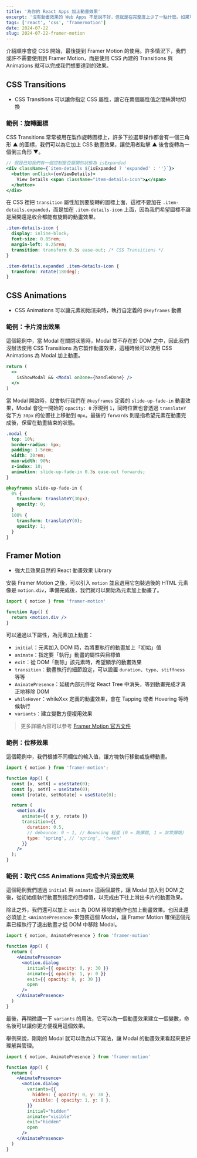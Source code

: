 ```yaml
---
title: '為你的 React Apps 加上動畫效果'
excerpt: '沒有動畫效果的 Web Apps 不是說不好，但就是在完整度上少了一點什麼。如果可以適當添加一些動畫效果，除了可以讓網站看起來更加用心，也可以吸引使用者持續瀏覽。本文會介紹前端加入動畫效果的幾種方式，包含 CSS Transitions、CSS Animations，以及 Framer Motion 這套動畫效果 Library。'
tags: ['react', 'css', 'framermotion']
date: 2024-07-22
slug: 2024-07-22-framer-motion
---
```


介紹順序會從 CSS 開始，最後提到 Framer Motion 的使用。許多情況下，我們或許不需要使用到 Framer Motion，而是使用 CSS 內建的 Transitions 與 Animations 就可以完成我們想要達到的效果。

## CSS Transitions

- CSS Transitions 可以讓你指定 CSS 屬性，讓它在兩個屬性值之間絲滑地切換

### 範例：旋轉圖標

CSS Transitions 常常被用在製作旋轉圖標上，許多下拉選單操作都會有一個三角形 ▲ 的圖標，我們可以為它加上 CSS 動畫效果，讓使用者點擊 ▲ 後會旋轉為一個倒三角形 ▼。

```jsx
// 假設已知我們有一個控制是否展開的狀態為 isExpanded
<div className={`item-details ${isExpanded ? 'expanded' : ''}`}>
  <button onClick={onViewDetails}>
    View Details <span className="item-details-icon">▲</span>
  </button>
</div>
```

在 CSS 裡把 `transition` 屬性加到要旋轉的圖標上面，這裡不要加在 `.item-details.expanded`，而是加在 `.item-details-icon` 上面，因為我們希望圖標不論是展開還是收合都能有旋轉的動畫效果。

```css
.item-details-icon {
  display: inline-block;
  font-size: 0.85rem;
  margin-left: 0.25rem;
  transition: transform 0.3s ease-out; /* CSS Transitions */
}

.item-details.expanded .item-details-icon {
  transform: rotate(180deg);
}
```

## CSS Animations

- CSS Animations 可以讓元素初始渲染時，執行自定義的 `@keyframes` 動畫

### 範例：卡片滑出效果

這個範例中，當 Modal 在關閉狀態時，Modal 並不存在於 DOM 之中，因此我們沒辦法使用 CSS Transitions 為它製作動畫效果，這種時候可以使用 CSS Animations 為 Modal 加上動畫。

```jsx
return (
  <>
    isShowModal && <Modal onDone={handleDone} />
  </>
)
```

當 Modal 開啟時，就會執行我們在 `@keyframes` 定義的 `slide-up-fade-in` 動畫效果，Modal 會從一開始的 `opacity: 0` 浮現到 `1`，同時位置也會透過 `translateY` 從下方 `30px` 的位置往上移動到 `0px`。最後的 `forwards` 則是指希望元素在動畫完成後，保留在動畫結束的狀態。

```css
.modal {
  top: 10%;
  border-radius: 6px;
  padding: 1.5rem;
  width: 30rem;
  max-width: 90%;
  z-index: 10;
  animation: slide-up-fade-in 0.3s ease-out forwards;
}

@keyframes slide-up-fade-in {
  0% {
    transform: translateY(30px);
    opacity: 0;
  }
  100% {
    transform: translateY(0);
    opacity: 1;
  }
}
```

## Framer Motion

- 強大且效果自然的 React 動畫效果 Library

安裝 Framer Motion 之後，可以引入 `motion` 並且選用它包裝過後的 HTML 元素像是 `motion.div`，準備完成後，我們就可以開始為元素加上動畫了。

```jsx
import { motion } from 'framer-motion'

function App() {
  return <motion.div />
}
```

可以通過以下屬性，為元素加上動畫：

- `initial`：元素加入 DOM 時，為將要執行的動畫加上「初始」值
- `animate`：指定要「執行」動畫的屬性與目標值
- `exit`：從 DOM「刪除」該元素時，希望顯示的動畫效果
- `transition`：動畫執行的細節設定，可以設置 `duration`、`type`、`stiffness` 等等
- `AnimatePresence`：延緩內部元件從 React Tree 中消失，等到動畫完成才真正地移除 DOM
- `whileHover`：whileXxx 定義的動畫效果，會在 Tapping 或者 Hovering 等時候執行
- `variants`：建立變數方便複用效果

> 更多詳細內容可以參考 [Framer Motion 官方文件](https://www.framer.com/motion/)

### 範例：位移效果

這個範例中，我們根據不同欄位的輸入值，讓方塊執行移動或旋轉動畫。

```jsx
import { motion } from 'framer-motion';

function App() {
  const [x, setX] = useState(0);
  const [y, setY] = useState(0);
  const [rotate, setRotate] = useState(0);

  return (
    <motion.div
      animate={{ x y, rotate }}
      transition={{
        duration: 0.5,
        // debounce: 0 ~ 1, // Bouncing 程度 (0 = 無彈跳, 1 = 非常彈跳)
        type: 'spring', // 'spring', 'tween'
      }}
    />
  );
}
```

### 範例：取代 CSS Animations 完成卡片滑出效果

這個範例我們透過 `initial` 與 `animate` 這兩個屬性，讓 Modal 加入到 DOM 之後，從初始值執行動畫到指定的目標值，以完成由下往上滑出卡片的動畫效果。

除此之外，我們還可以加上 `exit` 為 DOM 移除的動作也加上動畫效果。也因此還必須加上 `<AnimatePresence>` 來包裝這個 Modal，讓 Framer Motion 確保這個元素已經執行了退出動畫才從 DOM 中移除 Modal。

```jsx
import { motion, AnimatePresence } from 'framer-motion'

function App() {
  return (
    <AnimatePresence>
      <motion.dialog
        initial={{ opacity: 0, y: 30 }}
        animate={{ opacity: 1, y: 0 }}
        exit={{ opacity: 0, y: 30 }}
        open
      />
    </AnimatePresence>
  )
}
```

最後，再稍微講一下 `variants` 的用法，它可以為一個動畫效果建立一個變數，命名後可以讓你更方便複用這個效果。

舉例來說，剛剛的 Modal 就可以改為以下寫法，讓 Modal 的動畫效果看起來更好理解與管理。

```jsx
import { motion, AnimatePresence } from 'framer-motion'

function App() {
  return (
    <AnimatePresence>
      <motion.dialog
        variants={{
          hidden: { opacity: 0, y: 30 },
          visible: { opacity: 1, y: 0 },
        }}
        initial="hidden"
        animate="visible"
        exit="hidden"
        open
      />
    </AnimatePresence>
  )
}
```
